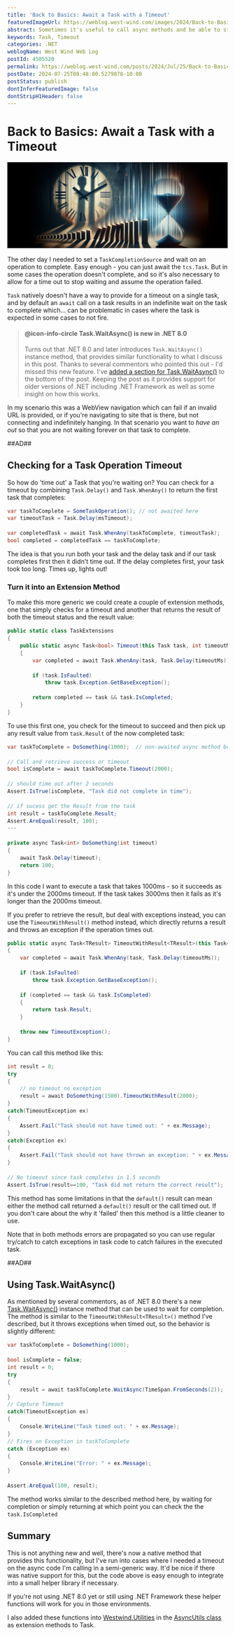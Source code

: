 ```yaml
---
title: 'Back to Basics: Await a Task with a Timeout'
featuredImageUrl: https://weblog.west-wind.com/images/2024/Back-to-Basics-Await-a-Task-with-a-Timeout/TimeIsRunningOut.jpg
abstract: Sometimes it's useful to call async methods and be able to stop waiting after a given timeout period. Unfortunately there's no native support on Task to provide this. In this short post I show how you can simulate timeouts and provide a couple of helper methods to make the process generically available.
keywords: Task, Timeout
categories: .NET
weblogName: West Wind Web Log
postId: 4505520
permalink: https://weblog.west-wind.com/posts/2024/Jul/25/Back-to-Basics-Await-a-Task-with-a-Timeout
postDate: 2024-07-25T08:48:00.5279878-10:00
postStatus: publish
dontInferFeaturedImage: false
dontStripH1Header: false
---
```

# Back to Basics: Await a Task with a Timeout

![Time Is Running Out](TimeIsRunningOut.jpg)

The other day I needed to set a `TaskCompletionSource` and wait on an operation to complete. Easy enough - you can just await the `tcs.Task`. But in some cases the operation doesn't complete, and so it's also necessary to allow for a time out to stop waiting and assume the operation failed.

`Task` natively doesn't have a way to provide for a timeout on a single task, and by default an `await` call on a task results in an indefinite wait on the task to complete which... can be problematic in cases where the task is expected in some cases to not fire.

> #### @icon-info-circle Task.WaitAsync() is new in .NET 8.0
> Turns out that .NET 8.0 and later introduces `Task.WaitAsync()` instance method, that provides similar functionality to what I discuss in this post. Thanks to several commentors who pointed this out - I'd missed this new feature. I've [added a section for Task.WaitAsync()](#taskwaitasync) to the bottom of the post. Keeping the post as it provides support for older versions of .NET including .NET Framework as well as some insight on how this works.

In my scenario this was a WebView navigation which can fail if an invalid URL is provided, or if you're navigating to site that is there, but not connecting and indefinitely hanging. In that scenario you want to *have an out* so that you are not waiting forever on that task to complete.

##AD## 

## Checking for a Task Operation Timeout
So how do 'time out' a Task that you're waiting on? You can check for a timeout by combining  `Task.Delay()` and `Task.WhenAny()` to return the first task that completes:

```cs
var taskToComplete = SomeTaskOperation(); // not awaited here
var timeoutTask = Task.Delay(msTimeout);

var completedTask = await Task.WhenAny(taskToComplete, timeoutTask);
bool completed = completedTask == taskToComplete;
```

The idea is that you run both your task and the delay task and if our task completes first then it didn't time out. If the delay completes first, your task took too long. Times up, lights out! 

### Turn it into an Extension Method
To make this more generic we could create a couple of extension methods, one that simply checks for a timeout and another that returns the result of both the timeout status and the result value:

```csharp
public static class TaskExtensions
{
    public static async Task<bool> Timeout(this Task task, int timeoutMs)
    {
        var completed = await Task.WhenAny(task, Task.Delay(timeoutMs));
        
        if (task.IsFaulted)
            throw task.Exception.GetBaseException();

        return completed == task && task.IsCompleted;
    }
}
```

To use this first one, you check for the timeout to succeed and then pick up any result value from `task.Result` of the now completed task:

```cs
var taskToComplete = DoSomething(1000);  // non-awaited async method below

// Call and retrieve success or timeout
bool isComplete = await taskToComplete.Timeout(2000);

// should time out after 2 seconds
Assert.IsTrue(isComplete, "Task did not complete in time");

// if sucess get the Result from the task
int result = taskToComplete.Result;
Assert.AreEqual(result, 100);
---

private async Task<int> DoSomething(int timeout)
{
    await Task.Delay(timeout);
    return 100;
}    
```

In this code I want to execute a task that takes 1000ms - so it succeeds as it's under the 2000ms timeout. If the task takes 3000ms then it fails as it's longer than the 2000ms timeout.

If you prefer to retrieve the result, but deal with exceptions instead, you can use the `TimeoutWithResult()` method instead, which directly returns a result and throws an exception if the operation times out.

```csharp
public static async Task<TResult> TimeoutWithResult<TResult>(this Task<TResult> task, int timeoutMs)
{                       
    var completed = await Task.WhenAny(task, Task.Delay(timeoutMs));     
    
    if (task.IsFaulted)
        throw task.Exception.GetBaseException();

    if (completed == task && task.IsCompleted)
    {
        return task.Result;
    }

    throw new TimeoutException();
}
```

You can call this method like this:

```cs
int result = 0;
try
{
    // no timeout no exception
    result = await DoSomething(1500).TimeoutWithResult(2000);
}
catch(TimeoutException ex)
{
    Assert.Fail("Task should not have timed out: " + ex.Message);
}
catch(Exception ex)
{
    Assert.Fail("Task should not have thrown an exception: " + ex.Message);
}

// No timeout since task completes in 1.5 seconds  
Assert.IsTrue(result==100, "Task did not return the correct result");
```

This method has some limitations in that the `default()` result can mean either the method call returned a `default()` result or the call timed out. If you don't care about the why it 'failed' then this method is a little cleaner to use. 

Note that in both methods errors are propagated so you can use regular try/catch to catch exceptions in task code to catch failures in the executed task.

##AD## 

## Using Task.WaitAsync()
As mentioned by several commentors, as of .NET 8.0 there's a new [Task.WaitAsync()](https://learn.microsoft.com/en-us/dotnet/api/system.threading.tasks.task.waitasync?view=net-8.0#system-threading-tasks-task-waitasync(system-timespan)) instance method that can be used to wait for completion. The method is similar to the `TimeoutWithResult<TResult>()` method I've described, but it throws exceptions when timed out, so the behavior is slightly different:

```cs
var taskToComplete = DoSomething(1000);

bool isComplete = false;
int result = 0;
try
{
    result = await taskToComplete.WaitAsync(TimeSpan.FromSeconds(2));
}
// Capture Timeout
catch(TimeoutException ex)
{
    Console.WriteLine("Task timed out: " + ex.Message);
}
// Fires on Exception in taskToComplete
catch (Exception ex)
{
    Console.WriteLine("Error: " + ex.Message);
}

Assert.AreEqual(100, result);
```

The method works similar to the described method here, by waiting for completion or simply returning at which point you can check the the `task.IsCompleted`

## Summary
This is not anything new and well, there's now a native method that provides this functionality, but I've run into cases where I needed a timeout on the async code I'm calling in a semi-generic way. It'd be nice if there was native support for this, but the code above is easy enough to integrate into a small helper library if necessary. 

If you're not using .NET 8.0 yet or still using .NET Framework these helper functions will work for you in those environments.

I also added these functions into [Westwind.Utilities](https://github.com/RickStrahl/Westwind.Utilities) in the [AsyncUtils class](https://github.com/RickStrahl/Westwind.Utilities/blob/master/Westwind.Utilities/Utilities/AsyncUtils.cs) as extension methods to Task.